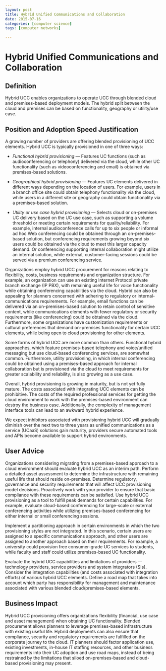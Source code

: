 ```yaml
---
layout: post
title: Hybrid Unified Communications and Collaboration
date: 2015-07-16
categories: [computer science]
tags: [computer networks]

---
```


# Hybrid Unified Communications and Collaboration

## Definition

Hybrid UCC enables organizations to operate UCC through blended cloud and premises-based deployment models. The hybrid split between the cloud and premises can be based on functionality, geography or utility/use case.

## Position and Adoption Speed Justification

A growing number of providers are offering blended provisioning of UCC elements. Hybrid UCC is typically provisioned in one of three ways:

* *Functional hybrid provisioning* — Features UC functions (such as audioconferencing or telephony) delivered via the cloud, while other UC functionality (such as videoconferencing and email) is obtained via premises-based solutions.


* *Geographical hybrid provisioning* — Features UC elements delivered in different ways depending on the location of users. For example, users in a branch office site could obtain telephony functionality via the cloud, while users in a different site or geography could obtain functionality via a premises-based solution.


* *Utility or use case hybrid provisioning* — Selects cloud or on-premises UC delivery based on the UC use case, such as supporting a volume threshold or meeting certain requirements for quality/reliability. For example, internal audioconference calls for up to six people or informal ad hoc Web conferencing could be obtained through an on-premises-based solution, but conferencing requirements growing beyond six users could be obtained via the cloud to meet this larger capacity demand. Or conferencing supporting internal collaboration might utilize an internal solution, while external, customer-facing sessions could be served via a premium conferencing service.

Organizations employ hybrid UCC procurement for reasons relating to flexibility, costs, business requirements and organization structure. For example, an organization can use an existing Internet Protocol private branch exchange (IP PBX), with remaining useful life for voice functionality while obtaining conferencing capabilities via the cloud. Hybrid can also be appealing for planners concerned with adhering to regulatory or internal-communications requirements. For example, email functions can be delivered via an on-premises-based solution to retain control of sensitive content, while communications elements with fewer regulatory or security requirements (like conferencing) could be obtained via the cloud. Furthermore, some organizations have customization requirements or cultural preferences that demand on-premises functionality for certain UCC elements, while being open to cloud provisioning for other elements.

Some forms of hybrid UCC are more common than others. Functional hybrid approaches, which feature premises-based telephony and voice/unified messaging but use cloud-based conferencing services, are somewhat common. Furthermore, utility provisioning, in which internal conferencing could be obtained using a premises-based approach for internal collaboration but is provisioned via the cloud to meet requirements for greater scalability and reliability, is also growing as a use case.

Overall, hybrid provisioning is growing in maturity, but is not yet fully mature. The costs associated with integrating UCC elements can be prohibitive. The costs of the required professional services for getting the cloud environment to work with the premises-based environment can destroy the business case. Additionally, the complexity of management interface tools can lead to an awkward hybrid experience.

We expect inhibitors associated with provisioning hybrid UCC will gradually diminish over the next two to three years as unified communications as a service (UCaaS) solutions gain maturity, providers secure automated tools and APIs become available to support hybrid environments.

## User Advice

Organizations considering migrating from a premises-based approach to a cloud environment should evaluate hybrid UCC as an interim path. Perform a detailed asset assessment to determine the infrastructure with remaining useful life that should reside on-premises.
Determine regulatory, governance and security requirements that will affect UCC provisioning model decisions. Proactively work with your provider to ensure that basic compliance with these requirements can be satisfied.
Use hybrid UCC provisioning as a tool to fulfill peak demands for certain capabilities. For example, evaluate cloud-based conferencing for large-scale or external conferencing activities while utilizing premises-based conferencing for either internal or small conferencing sessions.

Implement a partitioning approach in certain environments in which the two provisioning styles are not integrated. In this scenario, certain users are assigned to a specific communications approach, and other users are assigned to another approach based on their requirements. For example, a university could provision free consumer-grade UC services to students, while faculty and staff could utilize premises-based UC functionality.

Evaluate the hybrid UCC capabilities and limitations of providers — technology providers, service providers and system integrators (SIs). Consider the integration capabilities (and costs associated with integration efforts) of various hybrid UCC elements. Define a road map that takes into account which party has responsibility for management and maintenance associated with various blended cloud/premises-based elements.


## Business Impact

Hybrid UCC provisioning offers organizations flexibility (financial, use case and asset management) when obtaining UC functionality. Blended procurement allows planners to leverage premises-based infrastructure with existing useful life. Hybrid deployments can also ensure that compliance, security and regulatory requirements are fulfilled on the corporate journey to the cloud. IT planners should factor application use, existing investments, in-house IT staffing resources, and other business requirements into their UC adoption and use road maps, instead of being restrained by the limitations that siloed on-premises-based and cloud-based provisioning may present.

